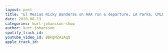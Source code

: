 ```yaml
---
layout: post
title: "El Mesias Ricky Banderas on AAA run & departure, LA Parka, CMLL & NXT Mexico, why he isn't in AEW"
date: 2020-08-19
categories: kurt-johansson-show
author: kurt-johansson
spotify_track_id: 
youtube_video_id: BBkgMZAZAqQ
apple_track_id: 
---
```

